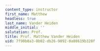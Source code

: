 ```yaml
---
content_type: instructor
first_name: Matthew
headless: true
last_name: Vander Heiden
middle_initial: ''
salutation: Prof.
title: Prof. Matthew Vander Heiden
uid: 7f90b8a3-8b02-db26-9892-0a08619b328f
---
```

